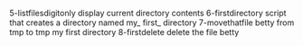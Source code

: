 5-listfilesdigitonly display current directory contents
6-firstdirectory script that creates a directory named my_ first_ directory
7-movethatfile betty from tmp to tmp my first directory
8-firstdelete delete the file betty
